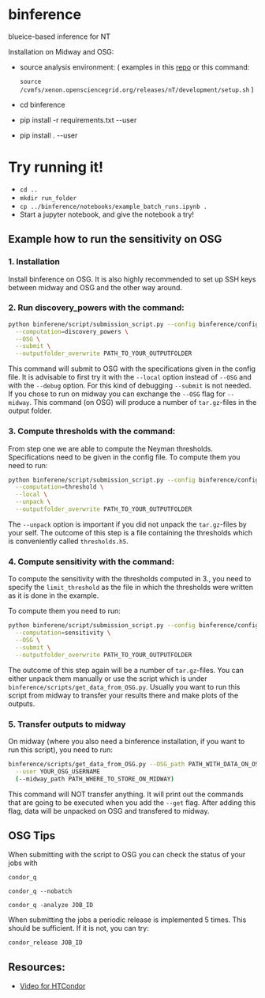 # binference
blueice-based inference for NT


Installation on Midway and OSG:

  * source analysis environment: (
    examples in this [repo](https://github.com/XENONnT/env_starter)
    or this command:

    `source  /cvmfs/xenon.opensciencegrid.org/releases/nT/development/setup.sh`
    )

  * cd binference
  * pip install -r requirements.txt --user
  * pip install . --user

# Try running it!
 * `cd ..`
 * `mkdir run_folder`
 * `cp ../binference/notebooks/example_batch_runs.ipynb .`
 * Start a jupyter notebook, and give the notebook a try!


## Example how to run the sensitivity on OSG

### 1. Installation
Install binference on OSG.
It is also highly recommended to set up SSH keys between midway and OSG and the other way around.

### 2. Run discovery_powers with the command:


```bash
python binferene/script/submission_script.py --config binference/configs/ll_nt_lowfield_v3_ER_rate190_AC17.yaml \
  --computation=discovery_powers \
  --OSG \
  --submit \
  --outputfolder_overwrite PATH_TO_YOUR_OUTPUTFOLDER
```
This command will submit to OSG with the specifications given in the config file. It is advisable to first try it with the `--local` option instead of `--OSG` and with the `--debug` option. For this kind of debugging `--submit` is not needed. If you chose to run on midway you can exchange the `--OSG` flag for `--midway`. This command (on OSG) will produce a number of `tar.gz`-files in the output folder.

### 3. Compute thresholds with the command:
From step one we are able to compute the Neyman thresholds. Specifications need to be given in the config file. To compute them you need to run:
```bash
python binferene/script/submission_script.py --config binference/configs/ll_nt_lowfield_v3_ER_rate190_AC17.yaml \
  --computation=threshold \
  --local \
  --unpack \
  --outputfolder_overwrite PATH_TO_YOUR_OUTPUTFOLDER
```
The `--unpack` option is important if you did not unpack the `tar.gz`-files by your self. The outcome of this step is a file containing the thresholds which is conveniently called `thresholds.h5`.

### 4. Compute sensitivity with the command:
To compute the sensitivity with the thresholds computed in 3., you need to specify the `limit_threshold` as the file in which the thresholds were written as it is done in the example.

To compute them you need to run:
```bash
python binferene/script/submission_script.py --config binference/configs/ll_nt_lowfield_v3_ER_rate190_AC17.yaml \
  --computation=sensitivity \
  --OSG \
  --submit \
  --outputfolder_overwrite PATH_TO_YOUR_OUTPUTFOLDER
```
The outcome of this step again will be a number of `tar.gz`-files. You can either unpack them manually or use the script which is under `binference/scripts/get_data_from_OSG.py`. Usually you want to run this script from midway to transfer your results there and make plots of the outputs.

### 5. Transfer outputs to midway
On midway (where you also need a binference installation, if you want to run this script), you need to run:

```bash
binference/scripts/get_data_from_OSG.py --OSG_path PATH_WITH_DATA_ON_OSG \
  --user YOUR_OSG_USERNAME
  (--midway_path PATH_WHERE_TO_STORE_ON_MIDWAY)
```
This command will NOT transfer anything. It will print out the commands that are going to be executed when you add the `--get` flag. After adding this flag, data will be unpacked on OSG and transfered to midway.



## OSG Tips

When submitting with the script to OSG you can check the status of your jobs with

`condor_q`

`condor_q --nobatch`

`condor_q -analyze JOB_ID`

When submitting the jobs a periodic release is implemented 5 times.
This should be sufficient. If it is not, you can try:

`condor_release JOB_ID`


## Resources:
* [Video for HTCondor](https://www.youtube.com/watch?v=oMAvxsFJaw4)

